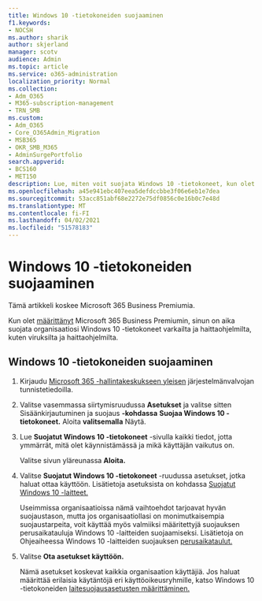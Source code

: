 ```yaml
---
title: Windows 10 -tietokoneiden suojaaminen
f1.keywords:
- NOCSH
ms.author: sharik
author: skjerland
manager: scotv
audience: Admin
ms.topic: article
ms.service: o365-administration
localization_priority: Normal
ms.collection:
- Adm_O365
- M365-subscription-management
- TRN_SMB
ms.custom:
- Adm_O365
- Core_O365Admin_Migration
- MSB365
- OKR_SMB_M365
- AdminSurgePortfolio
search.appverid:
- BCS160
- MET150
description: Lue, miten voit suojata Windows 10 -tietokoneet, kun olet määrittänyt Microsoft 365 Business Premiumin.
ms.openlocfilehash: a45e941ebc407eea5defdccbbe3f06e6eb1e7dea
ms.sourcegitcommit: 53acc851abf68e2272e75df0856c0e16b0c7e48d
ms.translationtype: MT
ms.contentlocale: fi-FI
ms.lasthandoff: 04/02/2021
ms.locfileid: "51578183"
---
```

# <a name="secure-windows-10-computers"></a>Windows 10 -tietokoneiden suojaaminen

Tämä artikkeli koskee Microsoft 365 Business Premiumia.

Kun olet [määrittänyt](set-up.md) Microsoft 365 Business Premiumin, sinun on aika suojata organisaatiosi Windows 10 -tietokoneet varkailta ja haittaohjelmilta, kuten viruksilta ja haittaohjelmilta.

## <a name="to-secure-your-windows-10-computers"></a>Windows 10 -tietokoneiden suojaaminen

1. Kirjaudu [Microsoft 365 -hallintakeskukseen yleisen](https://admin.microsoft.com) järjestelmänvalvojan tunnistetiedoilla. 
2. Valitse vasemmassa siirtymisruudussa **Asetukset** ja valitse sitten Sisäänkirjautuminen ja suojaus **-kohdassa** **Suojaa Windows 10 -tietokoneet.** Aloita **valitsemalla** Näytä.
3. Lue **Suojatut Windows 10 -tietokoneet** -sivulla kaikki tiedot, jotta ymmärrät, mitä olet käynnistämässä ja mikä käyttäjän vaikutus on.

    Valitse sivun yläreunassa **Aloita.**

4. Valitse **Suojatut Windows 10 -tietokoneet** -ruudussa asetukset, jotka haluat ottaa käyttöön. Lisätietoja asetuksista on kohdassa [Suojatut Windows 10 -laitteet.](secure-windows-10-devices.md) 
    
    Useimmissa organisaatioissa nämä vaihtoehdot tarjoavat hyvän suojaustason, mutta jos organisaatiollasi on monimutkaisempia suojaustarpeita, voit käyttää myös valmiiksi määritettyjä suojauksen perusaikatauluja Windows 10 -laitteiden suojaamiseksi. Lisätietoja on Ohjeaiheessa Windows 10 -laitteiden suojauksen [perusaikataulut.](/mem/intune/protect/security-baselines)   

1. Valitse **Ota asetukset käyttöön.**

    Nämä asetukset koskevat kaikkia organisaation käyttäjiä. Jos haluat määrittää erilaisia käytäntöjä eri käyttöoikeusryhmille, katso Windows 10 -tietokoneiden [laitesuojausasetusten määrittäminen.](protection-settings-for-windows-10-pcs.md)